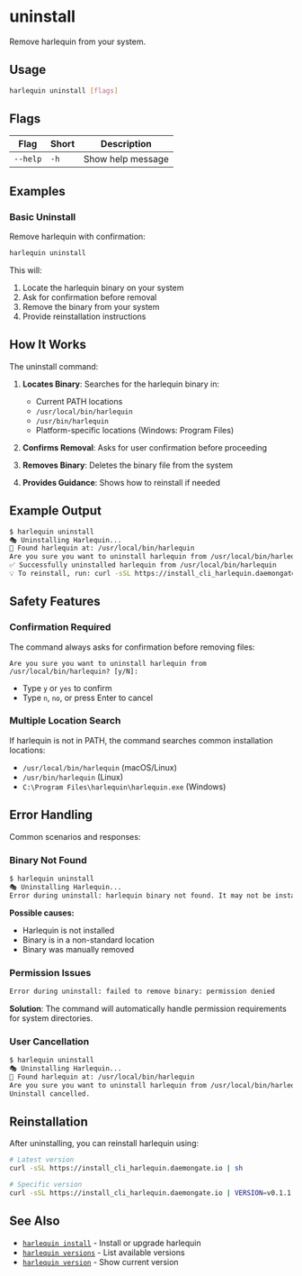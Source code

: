 # uninstall

Remove harlequin from your system.

## Usage

```bash
harlequin uninstall [flags]
```

## Flags

| Flag     | Short | Description       |
| -------- | ----- | ----------------- |
| `--help` | `-h`  | Show help message |

## Examples

### Basic Uninstall

Remove harlequin with confirmation:

```bash
harlequin uninstall
```

This will:

1. Locate the harlequin binary on your system
2. Ask for confirmation before removal
3. Remove the binary from your system
4. Provide reinstallation instructions

## How It Works

The uninstall command:

1. **Locates Binary**: Searches for the harlequin binary in:

   - Current PATH locations
   - `/usr/local/bin/harlequin`
   - `/usr/bin/harlequin`
   - Platform-specific locations (Windows: Program Files)

2. **Confirms Removal**: Asks for user confirmation before proceeding

3. **Removes Binary**: Deletes the binary file from the system

4. **Provides Guidance**: Shows how to reinstall if needed

## Example Output

```bash
$ harlequin uninstall
🎭 Uninstalling Harlequin...
📍 Found harlequin at: /usr/local/bin/harlequin
Are you sure you want to uninstall harlequin from /usr/local/bin/harlequin? [y/N]: y
✅ Successfully uninstalled harlequin from /usr/local/bin/harlequin
💡 To reinstall, run: curl -sSL https://install_cli_harlequin.daemongate.io | sh
```

## Safety Features

### Confirmation Required

The command always asks for confirmation before removing files:

```
Are you sure you want to uninstall harlequin from /usr/local/bin/harlequin? [y/N]:
```

- Type `y` or `yes` to confirm
- Type `n`, `no`, or press Enter to cancel

### Multiple Location Search

If harlequin is not in PATH, the command searches common installation locations:

- `/usr/local/bin/harlequin` (macOS/Linux)
- `/usr/bin/harlequin` (Linux)
- `C:\Program Files\harlequin\harlequin.exe` (Windows)

## Error Handling

Common scenarios and responses:

### Binary Not Found

```bash
$ harlequin uninstall
🎭 Uninstalling Harlequin...
Error during uninstall: harlequin binary not found. It may not be installed or not in PATH
```

**Possible causes:**

- Harlequin is not installed
- Binary is in a non-standard location
- Binary was manually removed

### Permission Issues

```bash
Error during uninstall: failed to remove binary: permission denied
```

**Solution**: The command will automatically handle permission requirements for system directories.

### User Cancellation

```bash
$ harlequin uninstall
🎭 Uninstalling Harlequin...
📍 Found harlequin at: /usr/local/bin/harlequin
Are you sure you want to uninstall harlequin from /usr/local/bin/harlequin? [y/N]: n
Uninstall cancelled.
```

## Reinstallation

After uninstalling, you can reinstall harlequin using:

```bash
# Latest version
curl -sSL https://install_cli_harlequin.daemongate.io | sh

# Specific version
curl -sSL https://install_cli_harlequin.daemongate.io | VERSION=v0.1.1 sh
```

## See Also

- [`harlequin install`](./install.md) - Install or upgrade harlequin
- [`harlequin versions`](./versions.md) - List available versions
- [`harlequin version`](./version.md) - Show current version
